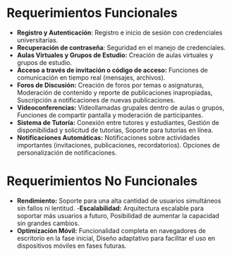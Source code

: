 # Requerimientos Funcionales
- **Registro y Autenticación**: Registro e inicio de sesión con credenciales universitarias.
- **Recuperación de contraseña**: Seguridad en el manejo de credenciales.
- **Aulas Virtuales y Grupos de Estudio:** Creación de aulas virtuales y grupos de estudio.
- **Acceso a través de invitación o código de acceso:** Funciones de comunicación en tiempo real (mensajes, archivos).
- **Foros de Discusión:** Creación de foros por temas o asignaturas, Moderación de contenido y reporte de publicaciones inapropiadas, Suscripción a notificaciones de nuevas publicaciones.
- **Videoconferencias:** Videollamadas grupales dentro de aulas o grupos, Funciones de compartir pantalla y moderación de participantes.
- **Sistema de Tutoría:** Conexión entre tutores y estudiantes, Gestión de disponibilidad y solicitud de tutorías, Soporte para tutorías en línea.
- **Notificaciones Automáticas:** Notificaciones sobre actividades importantes (invitaciones, publicaciones, recordatorios).
Opciones de personalización de notificaciones.
# Requerimientos No Funcionales
- **Rendimiento:** Soporte para una alta cantidad de usuarios simultáneos sin fallos ni lentitud.
-**Escalabilidad:**  Arquitectura escalable para soportar más usuarios a futuro, Posibilidad de aumentar la capacidad sin grandes cambios.
- **Optimización Móvil:** Funcionalidad completa en navegadores de escritorio en la fase inicial, Diseño adaptativo para facilitar el uso en dispositivos móviles en fases futuras.
